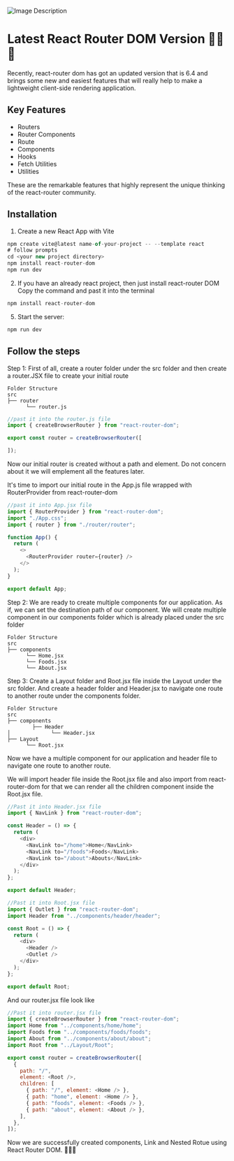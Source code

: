 
![Image Description](https://i.ibb.co/jvtTNxx/68747470733a2f2f692e6962622e636f2f33634b51707a6b2f312d75772d53417a6b6d612d4a4746662d302d476d762d5454.png)

# Latest React Router DOM Version 🚀🚀🚀
 
Recently, react-router dom has got an updated version that is 6.4 and brings some new and easiest features that will really help to make a lightweight client-side rendering application.



## Key Features
- Routers
- Router Components
- Route
- Components
- Hooks
- Fetch Utilities
- Utilities


These are the remarkable features that highly represent the unique thinking of the react-router community.


## Installation
1. Create a new React App with Vite
```javascript
npm create vite@latest name-of-your-project -- --template react
# follow prompts
cd <your new project directory>
npm install react-router-dom
npm run dev
```

2. If you have an already react project, then just install react-router DOM
Copy the command and past it into the terminal
```javascript
npm install react-router-dom
```
5. Start the server: 
```javascript
npm run dev
```
## Follow the steps

Step 1: First of all, create a router folder under the src folder and then create a router.JSX file to create your initial route

```
Folder Structure
src
├── router
      └── router.js
```
```javascript
//past it into the router.js file
import { createBrowserRouter } from "react-router-dom";

export const router = createBrowserRouter([

]);
```

Now our initial router is created without a path and element. Do not concern about it we will emplement all the features later.


It's time to import our initial route in the App.js file wrapped with RouterProvider from react-router-dom

```javascript
//past it into App.jsx file
import { RouterProvider } from "react-router-dom";
import "./App.css";
import { router } from "./router/router";

function App() {
  return (
    <>
      <RouterProvider router={router} />
    </>
  );
}

export default App;
```

Step 2: We are ready to create multiple components for our application. As if, we can set the destination path of our component. We will create multiple component in our components folder which is already placed under the src folder

```
Folder Structure
src
├── components
      └── Home.jsx
      └── Foods.jsx
      └── About.jsx
```

Step 3: Create a Layout folder and Root.jsx file inside the Layout under the src folder. And create a header folder and Header.jsx to navigate one route to another route under the components folder.

```
Folder Structure
src
├── components
        ├── Header
│             └── Header.jsx
├── Layout
      └── Root.jsx
```

Now we have a multiple component for our application and header file to navigate one route to another route. 

We will import header file inside the Root.jsx file and also import <Outlet /> from react-router-dom for that we can render all the children component inside the Root.jsx file.

```javascript
//Past it into Header.jsx file
import { NavLink } from "react-router-dom";

const Header = () => {
  return (
    <div>
      <NavLink to="/home">Home</NavLink>
      <NavLink to="/foods">Foods</NavLink>
      <NavLink to="/about">Abouts</NavLink>
    </div>
  );
};

export default Header;

```

```javascript
//Past it into Root.jsx file
import { Outlet } from "react-router-dom";
import Header from "../components/header/header";

const Root = () => {
  return (
    <div>
      <Header />
      <Outlet />
    </div>
  );
};

export default Root;
```
And our router.jsx file look like

```javascript
//Past it into router.jsx file
import { createBrowserRouter } from "react-router-dom";
import Home from "../components/home/home";
import Foods from "../components/foods/foods";
import About from "../components/about/about";
import Root from "../Layout/Root";

export const router = createBrowserRouter([
  {
    path: "/",
    element: <Root />,
    children: [
      { path: "/", element: <Home /> },
      { path: "home", element: <Home /> },
      { path: "foods", element: <Foods /> },
      { path: "about", element: <About /> },
    ],
  },
]);

```

Now we are successfully created components, Link and Nested Rotue using React Router DOM. 👏👏👏

